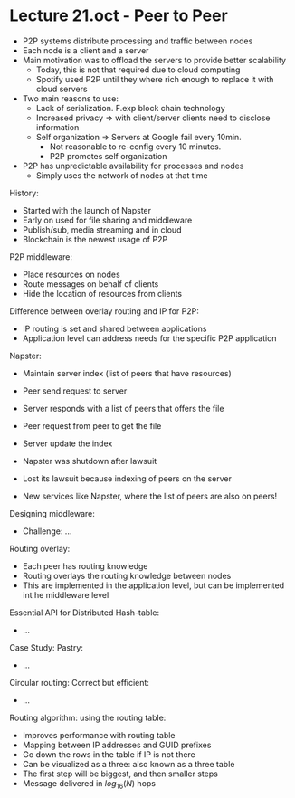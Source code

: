 # Lecture 21.oct - Peer to Peer

- P2P systems distribute processing and traffic between nodes 
- Each node is a client and a server 
- Main motivation was to offload the servers to provide better scalability 
  - Today, this is not that required due to cloud computing 
  - Spotify used P2P until they where rich enough to replace it with cloud servers 
- Two main reasons to use: 
  - Lack of serialization. F.exp block chain technology 
  - Increased privacy => with client/server clients need to disclose information 
  - Self organization => Servers at Google fail every 10min. 
    - Not reasonable to re-config every 10 minutes. 
    - P2P promotes self organization 
- P2P has unpredictable availability for processes and nodes
  - Simply uses the network of nodes at that time 

History: 
- Started with the launch of Napster 
- Early on used for file sharing and middleware
- Publish/sub, media streaming and in cloud
- Blockchain is the newest usage of P2P

P2P middleware: 
- Place resources on nodes 
- Route messages on behalf of clients
- Hide the location of resources from clients


Difference between overlay routing and IP for P2P: 
- IP routing is set and shared between applications
- Application level can address needs for the specific P2P application

Napster: 
- Maintain server index (list of peers that have resources)
- Peer send request to server
- Server responds with a list of peers that offers the file
- Peer request from peer to get the file 
- Server update the index

- Napster was shutdown after lawsuit 
- Lost its lawsuit because indexing of peers on the server
- New services like Napster, where the list of peers are also on peers!



Designing middleware: 
- Challenge: ...

Routing overlay:
- Each peer has routing knowledge 
- Routing overlays the routing knowledge between nodes 
- This are implemented in the application level, but can be implemented int he middleware level 


Essential API for Distributed Hash-table:
- ...

Case Study: Pastry: 
- ...


Circular routing: Correct but efficient:
- ...


Routing algorithm: using the routing table:
- Improves performance with routing table 
- Mapping between IP addresses and GUID prefixes 
- Go down the rows in the table if IP is not there
- Can be visualized as a three: also known as a three table 
- The first step will be biggest, and then smaller steps
- Message delivered in $log_{16}(N)$ hops